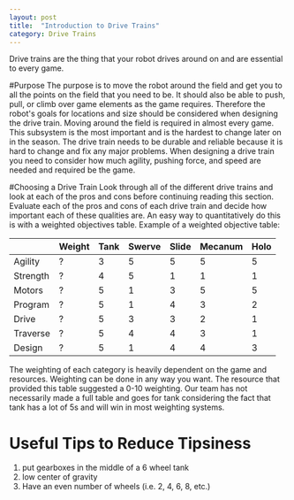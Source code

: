 ```yaml
---
layout: post
title:  "Introduction to Drive Trains"
category: Drive Trains
---
```


Drive trains are the thing that your robot drives around on and are essential to every game. 

#Purpose
The purpose is to move the robot around the field and get you to all the points on the field that you need to be. It should also be able to push, pull, or climb over game elements as the game requires. Therefore the robot's goals for locations and size should be considered when designing the drive train. Moving around the field is required in almost every game. This subsystem is the most important and is the hardest to change later on in the season. The drive train needs to be durable and reliable because it is hard to change and fix any major problems. When designing a drive train you need to consider how much agility, pushing force, and speed are needed and required be the game. 

#Choosing a Drive Train
Look through all of the different drive trains and look at each of the pros and cons before continuing reading this section. Evaluate each of the pros and cons of each drive train and decide how important each of these qualities are. An easy way to quantitatively do this is with a weighted objectives table. 
Example of a weighted objective table:

 |          | Weight  | Tank  | Swerve  | Slide  | Mecanum | Holo |
 |----------|---------|-------|---------|--------|---------|------|
 | Agility  | ?       | 3     | 5       | 5      | 5       | 5    |
 | Strength | ?       | 4     | 5       | 1      | 1       | 1    |
 | Motors   | ?       | 5     | 1       | 3      | 5       | 5    |
 | Program  | ?       | 5     | 1       | 4      | 3       | 2    |
 | Drive    | ?       | 5     | 3       | 3      | 2       | 1    |
 | Traverse | ?       | 5     | 4       | 4      | 3       | 1    |
 | Design   | ?       | 5     | 1       | 4      | 4       | 3    |
 
 The weighting of each category is heavily dependent on the game and resources. Weighting can be done in any way you want. The resource that provided this table suggested a 0-10 weighting. Our team has not necessarily made a full table and goes for tank considering the fact that tank has a lot of 5s and will win in most weighting systems. 
 
# Useful Tips to Reduce Tipsiness
1) put gearboxes in the middle of a 6 wheel tank
2) low center of gravity
3) Have an even number of wheels (i.e. 2, 4, 6, 8, etc.)
